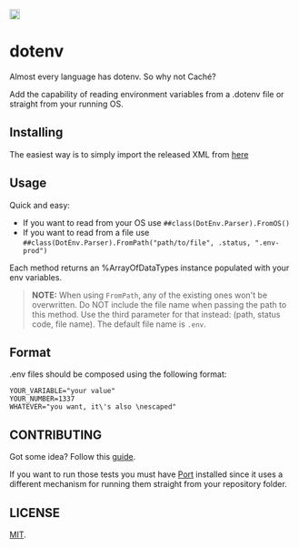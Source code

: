 <p>
    <img src="https://img.shields.io/badge/Port-enabled-green.svg" height="18">
</p>

# dotenv

Almost every language has dotenv. So why not Caché?

Add the capability of reading environment variables from a .dotenv file or straight from your running OS.

## Installing

The easiest way is to simply import the released XML from [here](https://github.com/rfns/dotenv/releases/download/v1.0.0/dotenv-v1.0.0.xml)

## Usage

Quick and easy:

* If you want to read from your OS use `##class(DotEnv.Parser).FromOS()`
* If you want to read from a file use `##class(DotEnv.Parser).FromPath("path/to/file", .status, ".env-prod")`

Each method returns an %ArrayOfDataTypes instance populated with your env variables. 

> __NOTE:__ When using `FromPath`, any of the existing ones won't be overwritten. Do NOT include the file name when passing the path to this method. Use the third parameter for that instead: (path, status code, file name). The default file name is `.env`.

## Format

.env files should be composed using the following format:

```
YOUR_VARIABLE="your value"
YOUR_NUMBER=1337
WHATEVER="you want, it\'s also \nescaped"
```

## CONTRIBUTING

Got some idea? Follow this [guide](https://github.com/rfns/dotenv/blob/master/CONTRIBUTING.md).

If you want to run those tests you must have [Port](https://github.com/rfns/port) installed since it uses a different mechanism for running them straight from your repository folder.

## LICENSE

[MIT](https://github.com/rfns/dotenv/blob/master/LICENSE).

